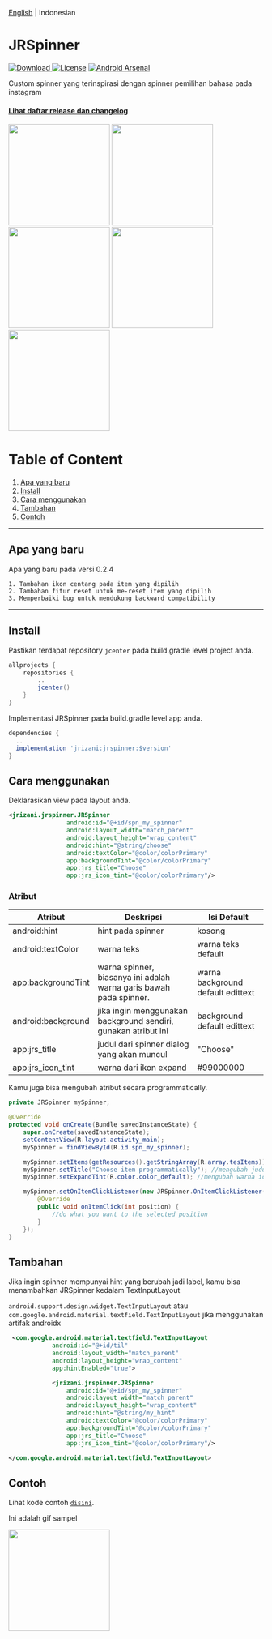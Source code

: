 [English](https://github.com/jrizani/JRSpinner/blob/master/README.md) | Indonesian

# JRSpinner
[ ![Download](https://api.bintray.com/packages/juliannoorrizani/maven/JRSpinner/images/download.svg) ](https://bintray.com/juliannoorrizani/maven/JRSpinner/_latestVersion)
[![License](https://img.shields.io/badge/License-Apache%202.0-blue.svg)](https://opensource.org/licenses/Apache-2.0)
[![Android Arsenal](https://img.shields.io/badge/Android%20Arsenal-JRSpinner-brightgreen.svg?style=flat)](https://android-arsenal.com/details/1/7528)

Custom spinner yang terinspirasi dengan spinner pemilihan bahasa pada instagram

#### [Lihat daftar release dan changelog](https://github.com/jrizani/JRSpinner/releases)
<img src="https://github.com/jrizani/JRSpinner/raw/master/ss/example_spinner.png" width="200px"/> <img src="https://github.com/jrizani/JRSpinner/raw/master/ss/example_spinner_dialog.png" width="200px"/> <img src="https://github.com/jrizani/JRSpinner/raw/master/ss/example_spinner_dialog_selected.png" width="200px"/> <img src="https://github.com/jrizani/JRSpinner/raw/master/ss/example_spinner_dialog_search.png" width="200px"/> <img src="https://github.com/jrizani/JRSpinner/raw/master/ss/example_spinner_selected_item.png" width="200px"/>


# Table of Content
1. [Apa yang baru](#apa-yang-baru)
2. [Install](#install)
3. [Cara menggunakan](#cara-menggunakan)
4. [Tambahan](#tambahan)
5. [Contoh](#contoh)

---

## Apa yang baru
Apa yang baru pada versi 0.2.4
```
1. Tambahan ikon centang pada item yang dipilih
2. Tambahan fitur reset untuk me-reset item yang dipilih
3. Memperbaiki bug untuk mendukung backward compatibility
```

---

## Install
Pastikan terdapat repository `jcenter` pada build.gradle level project anda.

```gradle
allprojects {
    repositories {
        ..
        jcenter()
    }
}
```

Implementasi JRSpinner pada build.gradle level app anda.

```gradle
dependencies {
  ..
  implementation 'jrizani:jrspinner:$version'
}
```

## Cara menggunakan
Deklarasikan view pada layout anda.
```xml
<jrizani.jrspinner.JRSpinner
                android:id="@+id/spn_my_spinner"
                android:layout_width="match_parent"
                android:layout_height="wrap_content"
                android:hint="@string/choose"
                android:textColor="@color/colorPrimary"
                app:backgroundTint="@color/colorPrimary"
                app:jrs_title="Choose"
                app:jrs_icon_tint="@color/colorPrimary"/>
```

### Atribut
| Atribut | Deskripsi | Isi Default |
| --- | --- | --- |
| android:hint | hint pada spinner | kosong |
| android:textColor | warna teks | warna teks default |
| app:backgroundTint | warna spinner, biasanya ini adalah warna garis bawah pada spinner. | warna background default edittext |
| android:background | jika ingin menggunakan background sendiri, gunakan atribut ini | background default edittext |
| app:jrs_title | judul dari spinner dialog yang akan muncul | "Choose" |
| app:jrs_icon_tint | warna dari ikon expand | #99000000 |

Kamu juga bisa mengubah atribut secara programmatically.
```java
private JRSpinner mySpinner;

@Override
protected void onCreate(Bundle savedInstanceState) {
    super.onCreate(savedInstanceState);
    setContentView(R.layout.activity_main);
    mySpinner = findViewById(R.id.spn_my_spinner);

    mySpinner.setItems(getResources().getStringArray(R.array.tesItems)); //penting, harus diisi agar spinner tidak kosong
    mySpinner.setTitle("Choose item programmatically"); //mengubah judul dialog secara programmatically
    mySpinner.setExpandTint(R.color.color_default); //mengubah warna icon secara programmatically

    mySpinner.setOnItemClickListener(new JRSpinner.OnItemClickListener() { //gunakan ini jika ingin mendapatkan callback saat melakukan klik pada item
        @Override
        public void onItemClick(int position) {
            //do what you want to the selected position
        }
    });
}
```

## Tambahan
Jika ingin spinner mempunyai hint yang berubah jadi label, kamu bisa menambahkan JRSpinner kedalam TextInputLayout

`android.support.design.widget.TextInputLayout` atau `com.google.android.material.textfield.TextInputLayout` jika menggunakan artifak androidx

```xml
 <com.google.android.material.textfield.TextInputLayout
            android:id="@+id/til"
            android:layout_width="match_parent"
            android:layout_height="wrap_content"
            app:hintEnabled="true">

            <jrizani.jrspinner.JRSpinner
                android:id="@+id/spn_my_spinner"
                android:layout_width="match_parent"
                android:layout_height="wrap_content"
                android:hint="@string/my_hint"
                android:textColor="@color/colorPrimary"
                app:backgroundTint="@color/colorPrimary"
                app:jrs_title="Choose"
                app:jrs_icon_tint="@color/colorPrimary"/>

</com.google.android.material.textfield.TextInputLayout>
```

## Contoh
Lihat kode contoh [`disini`](https://github.com/jrizani/JRSpinner/tree/master/example).

Ini adalah gif sampel

<img src="https://github.com/jrizani/JRSpinner/raw/master/ss/sample.gif" width="200px"/>

